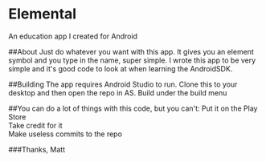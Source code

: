 # Elemental
An education app I created for Android

##About
Just do whatever you want with this app. It gives you an element symbol and you type in the name, super simple. I wrote this app to be very simple and it's good code to look at when learning the AndroidSDK.

##Building
The app requires Android Studio to run. Clone this to your desktop and then open the repo in AS. Build under the build menu

##You can do a lot of things with this code, but you can't:
Put it on the Play Store
<br>
Take credit for it
<br>
Make useless commits to the repo

###Thanks, Matt
